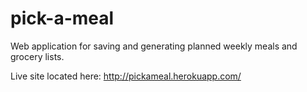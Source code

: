 # pick-a-meal
Web application for saving and generating planned weekly meals and grocery lists.

Live site located here: http://pickameal.herokuapp.com/
